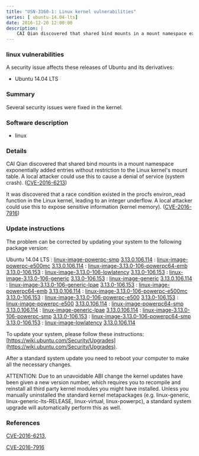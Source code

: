 ```yaml
---
title: "USN-3160-1: Linux kernel vulnerabilities"
series: [ ubuntu-14.04-lts]
date: 2016-12-20 12:00:00
description: |
    CAI Qian discovered that shared bind mounts in a mount namespace exponentially added entries without restriction to the Linux kernel&#39;s mount table. A local attacker could use this to cause a denial of service (system crash). ([CVE-2016-6213](http://people.ubuntu.com/~ubuntu-security/cve/CVE-2016-6213))
--- 
```

 
### linux vulnerabilities

A security issue affects these releases of Ubuntu and its derivatives:

* Ubuntu 14.04 LTS

### Summary

Several security issues were fixed in the kernel. 

### Software description

* linux 

### Details

CAI Qian discovered that shared bind mounts in a mount namespace exponentially added entries without restriction to the Linux kernel&#39;s mount table. A local attacker could use this to cause a denial of service (system crash). ([CVE-2016-6213](http://people.ubuntu.com/~ubuntu-security/cve/CVE-2016-6213))

It was discovered that a race condition existed in the procfs environ_read function in the Linux kernel, leading to an integer underflow. A local attacker could use this to expose sensitive information (kernel memory). ([CVE-2016-7916](http://people.ubuntu.com/~ubuntu-security/cve/CVE-2016-7916)) 

### Update instructions

The problem can be corrected by updating your system to the following package version:

Ubuntu 14.04 LTS
 : [linux-image-powerpc-smp](https://launchpad.net/ubuntu/+source/linux) <span> [3.13.0.106.114](https://launchpad.net/ubuntu/+source/linux/3.13.0-106.153) </span> 
 : [linux-image-powerpc-e500mc](https://launchpad.net/ubuntu/+source/linux) <span> [3.13.0.106.114](https://launchpad.net/ubuntu/+source/linux/3.13.0-106.153) </span> 
 : [linux-image-3.13.0-106-powerpc64-emb](https://launchpad.net/ubuntu/+source/linux) <span> [3.13.0-106.153](https://launchpad.net/ubuntu/+source/linux/3.13.0-106.153) </span> 
 : [linux-image-3.13.0-106-lowlatency](https://launchpad.net/ubuntu/+source/linux) <span> [3.13.0-106.153](https://launchpad.net/ubuntu/+source/linux/3.13.0-106.153) </span> 
 : [linux-image-3.13.0-106-generic](https://launchpad.net/ubuntu/+source/linux) <span> [3.13.0-106.153](https://launchpad.net/ubuntu/+source/linux/3.13.0-106.153) </span> 
 : [linux-image-generic](https://launchpad.net/ubuntu/+source/linux) <span> [3.13.0.106.114](https://launchpad.net/ubuntu/+source/linux/3.13.0-106.153) </span> 
 : [linux-image-3.13.0-106-generic-lpae](https://launchpad.net/ubuntu/+source/linux) <span> [3.13.0-106.153](https://launchpad.net/ubuntu/+source/linux/3.13.0-106.153) </span> 
 : [linux-image-powerpc64-emb](https://launchpad.net/ubuntu/+source/linux) <span> [3.13.0.106.114](https://launchpad.net/ubuntu/+source/linux/3.13.0-106.153) </span> 
 : [linux-image-3.13.0-106-powerpc-e500mc](https://launchpad.net/ubuntu/+source/linux) <span> [3.13.0-106.153](https://launchpad.net/ubuntu/+source/linux/3.13.0-106.153) </span> 
 : [linux-image-3.13.0-106-powerpc-e500](https://launchpad.net/ubuntu/+source/linux) <span> [3.13.0-106.153](https://launchpad.net/ubuntu/+source/linux/3.13.0-106.153) </span> 
 : [linux-image-powerpc-e500](https://launchpad.net/ubuntu/+source/linux) <span> [3.13.0.106.114](https://launchpad.net/ubuntu/+source/linux/3.13.0-106.153) </span> 
 : [linux-image-powerpc64-smp](https://launchpad.net/ubuntu/+source/linux) <span> [3.13.0.106.114](https://launchpad.net/ubuntu/+source/linux/3.13.0-106.153) </span> 
 : [linux-image-generic-lpae](https://launchpad.net/ubuntu/+source/linux) <span> [3.13.0.106.114](https://launchpad.net/ubuntu/+source/linux/3.13.0-106.153) </span> 
 : [linux-image-3.13.0-106-powerpc-smp](https://launchpad.net/ubuntu/+source/linux) <span> [3.13.0-106.153](https://launchpad.net/ubuntu/+source/linux/3.13.0-106.153) </span> 
 : [linux-image-3.13.0-106-powerpc64-smp](https://launchpad.net/ubuntu/+source/linux) <span> [3.13.0-106.153](https://launchpad.net/ubuntu/+source/linux/3.13.0-106.153) </span> 
 : [linux-image-lowlatency](https://launchpad.net/ubuntu/+source/linux) <span> [3.13.0.106.114](https://launchpad.net/ubuntu/+source/linux/3.13.0-106.153) </span> 

To update your system, please follow these instructions: [https://wiki.ubuntu.com/Security/Upgrades](https://wiki.ubuntu.com/Security/Upgrades).

After a standard system update you need to reboot your computer to make all the necessary changes.

ATTENTION: Due to an unavoidable ABI change the kernel updates have been given a new version number, which requires you to recompile and reinstall all third party kernel modules you might have installed. Unless you manually uninstalled the standard kernel metapackages (e.g. linux-generic, linux-generic-lts-RELEASE, linux-virtual, linux-powerpc), a standard system upgrade will automatically perform this as well. 

### References

 [CVE-2016-6213](http://people.ubuntu.com/~ubuntu-security/cve/CVE-2016-6213), 

 [CVE-2016-7916](http://people.ubuntu.com/~ubuntu-security/cve/CVE-2016-7916)
 

